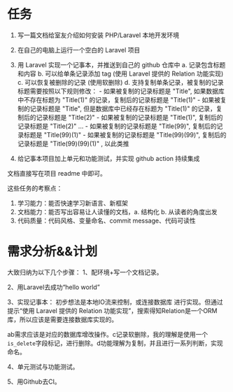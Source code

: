 # 任务

1. 写一篇文档给室友介绍如何安装 PHP/Laravel 本地开发环境
2. 在自己的电脑上运行一个空白的 Laravel 项目
3. 用 Laravel 实现一个记事本，并推送到自己的 github 仓库中
    a. 记录包含标题和内容
    b. 可以给单条记录添加 tag (使用 Laravel 提供的 Relation 功能实现)
    c. 可以恢复被删除的记录 (使用软删除)
    d. 支持复制单条记录，被复制的记录标题需要按照以下规则修改：
       - 如果被复制的记录标题是 "Title", 如果数据库中不存在标题为 "Title(1)" 的记录，复制后的记录标题是 "Title(1)"
       - 如果被复制的记录标题是 "Title", 但是数据库中已经存在标题为 "Title(1)" 的记录，复制后的记录标题是 "Title(2)"
       - 如果被复制的记录标题是 "Title(1)", 复制后的记录标题是 "Title(2)"
       ...
       - 如果被复制的记录标题是 "Title(99)", 复制后的记录标题是 "Title(99)(1)" 
       - 如果被复制的记录标题是 "Title(99)(99)", 复制后的记录标题是 "Title(99)(99)(1)" , 以此类推
       
4. 给记事本项目加上单元和功能测试，并实现 github action 持续集成


文档直接写在项目 readme 中即可。

这些任务的考察点：
1. 学习能力：能否快速学习新语言、新框架
2. 文档能力：能否写出容易让人读懂的文档，a. 结构化 b. 从读者的角度出发
3. 代码质量：代码风格、变量命名、commit message、代码可读性


# 需求分析&&计划
大致归纳为以下几个步骤：
1、配环境+写一个文档记录。

2、用Laravel去成功“hello world”

3、实现记事本：
初步想法是本地IO流来控制，或连接数据库 进行实现。但通过提示“使用 Laravel 提供的 Relation 功能实现”，搜索得知Relation是一个ORM库，所以应该是需要连接数据库实现的。

ab需求应该是对应的数据库增改操作。c记录软删除，我的理解是使用一个`is_delete`字段标记，进行删除。d功能理解为复制，并且进行一系列判断，实现命名。

4、单元测试与功能测试。

5、用Github去CI。

